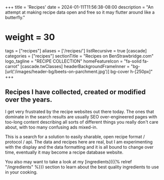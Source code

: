 +++
title = 'Recipes'
date = 2024-01-11T11:56:38-08:00
description = "An attempt at making recipe data open and free so it may flutter around like a butterfly."
# weight = 30
tags = ["recipes"]
aliases = ['/recipes/']
listRecursive = true
[cascade]
  categories = ["recipes"]
  sectionTitle = "Recipes on BenStrawbridge.com"
  logo_tagline = "RECIPE COLLECTION"
  homeFeatureIcon = "fa-solid fa-carrot"
  [cascade.twClasses]
    headerBackgroundFrameInner = "bg-[url('/images/header-bg/beets-on-parchment.jpg')] bg-cover h-[250px]"
+++

## Recipes I have collected, created or modified over the years. 

I get very frustrated by the recipe websites out there today. The ones that dominate in the search results are usually SEO over-engineered pages with too-long content describing all sorts of different things you really don't care about, with too many confusing ads mixed-in.

<!--more-->

This is a search for a solution to easily sharable, open recipe format / protocol / api. The data and recipes here are real, but I am experimenting with the display and the data formatting and it is all bound to change over time, eventually it may become a recipe database website.

You also may want to take a look at my [ingredients]({{% relref "/ingredients" %}}) section to learn about the best quality ingredients to use in your cooking.

